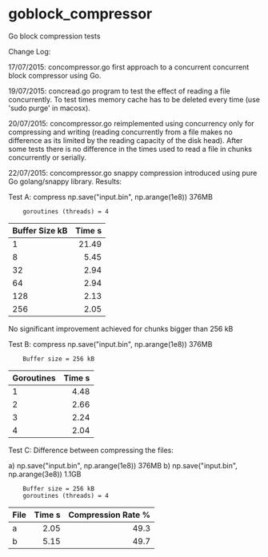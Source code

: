 # goblock_compressor
Go block compression tests

Change Log:

17/07/2015: concompressor.go first approach to a concurrent concurrent block compressor using Go.

19/07/2015: concread.go program to test the effect of reading a file concurrently. To test times memory cache has to be deleted every time (use 'sudo purge' in macosx).
 
20/07/2015: concompressor.go reimplemented using concurrency only for compressing and writing (reading concurrently from a file makes no difference as its limited by the reading capacity of the disk head). After some tests there is no difference in the times used to read a file in chunks concurrently or serially. 

22/07/2015: concompressor.go snappy compression introduced using pure Go golang/snappy library. Results:

Test A: compress np.save("input.bin", np.arange(1e8)) 376MB

        goroutines (threads) = 4

| Buffer Size  kB | Time s  |
| --------------- | -------:|
| 1               | 21.49   |
| 8               | 5.45    |
| 32              | 2.94    |
| 64              | 2.94    |
| 128             | 2.13    |
| 256             | 2.05    |

No significant improvement achieved for chunks bigger than 256 kB

Test B: compress np.save("input.bin", np.arange(1e8)) 376MB
         
        Buffer size = 256 kB

| Goroutines      | Time s  |
| --------------- | -------:|
| 1               | 4.48    |
| 2               | 2.66    |
| 3               | 2.24    |
| 4               | 2.04    |

Test C: Difference between compressing the files:

   a) np.save("input.bin", np.arange(1e8)) 376MB
   b) np.save("input.bin", np.arange(3e8)) 1.1GB

        Buffer size = 256 kB
        goroutines (threads) = 4

| File      | Time s  | Compression Rate %  |
| --------- | -------:| -------------------:|
| a         | 2.05    | 49.3                |
| b         | 5.15    | 49.7                |
